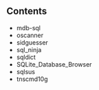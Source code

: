## Contents
- mdb-sql
- oscanner
- sidguesser
- sql_ninja
- sqldict
- SQLite_Database_Browser
- sqlsus
- tnscmd10g
